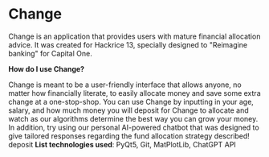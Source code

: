 # Change

Change is an application that provides users with mature financial allocation advice. It was created for Hackrice 13, specially designed to "Reimagine banking" for Capital One.

**How do I use Change?**

Change is meant to be a user-friendly interface that allows anyone, no matter how financially literate, to easily allocate money and save some extra change at a one-stop-shop. You can use Change by inputting in your age, salary, and how much money you will deposit for Change to allocate and watch as our algorithms determine the best way you can grow your money. In addition, try using our personal AI-powered chatbot that was designed to give tailored responses regarding the fund allocation strategy described!
deposit 
**List technologies used**:
PyQt5, Git, MatPlotLib, ChatGPT API
